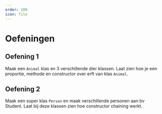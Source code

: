 ```yaml
---
order: 100
icon: file
---
```

# Oefeningen

## Oefening 1

Maak een `Animal` klas en 3 verschillende dier klassen. Laat zien hoe je een proportie, methode en constructor over erft van klas `Animal`.

## Oefening 2

Maak een super klas `Person` en maak verschillende personen aan bv Student. Laat bij deze klassen zien hoe constructor chaining werkt.